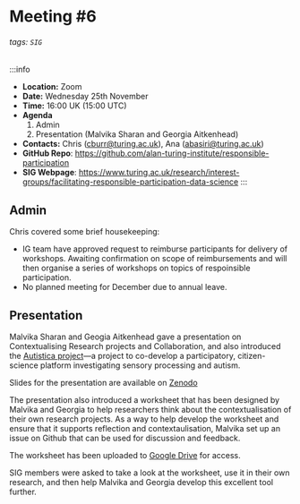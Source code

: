 # Meeting #6

###### tags: `SIG`

:::info
- **Location:** Zoom
- **Date:** Wednesday 25th November
- **Time:** 16:00 UK (15:00 UTC)
- **Agenda**
    1. Admin
    2. Presentation (Malvika Sharan and Georgia Aitkenhead)
- **Contacts:** Chris (<cburr@turing.ac.uk>), Ana (<abasiri@turing.ac.uk>)
- **GitHub Repo**: https://github.com/alan-turing-institute/responsible-participation
- **SIG Webpage**: https://www.turing.ac.uk/research/interest-groups/facilitating-responsible-participation-data-science
:::

## Admin

Chris covered some brief housekeeping:

- IG team have approved request to reimburse participants for delivery of workshops. Awaiting confirmation on scope of reimbursements and will then organise a series of workshops on topics of respoinsible participation.
- No planned meeting for December due to annual leave.

## Presentation

Malvika Sharan and Geogia Aitkenhead gave a presentation on Contextualising Research projects and Collaboration, and also introduced the [Autistica project](https://www.turing.ac.uk/research/research-projects/citizen-science-platform-autistica)—a project to co-develop a participatory, citizen-science platform investigating sensory processing and autism.

Slides for the presentation are available on [Zenodo](https://zenodo.org/record/5724333)

The presentation also introduced a worksheet that has been designed by Malvika and Georgia to help researchers think about the contextualisation of their own research projects. As a way to help develop the worksheet and ensure that it supports reflection and contextaulisation, Malvika set up an issue on Github that can be used for discussion and feedback. 

The worksheet has been uploaded to [Google Drive](https://docs.google.com/presentation/d/1a1eP5d571HHWujH6VN7Ufcp4iQJeYO-Hry4UvE2k-dQ/edit?usp=sharing) for access.

SIG members were asked to take a look at the worksheet, use it in their own research, and then help Malvika and Georgia develop this excellent tool further. 

